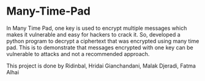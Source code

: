 # Many-Time-Pad

In Many Time Pad, one key is used to encrypt multiple messages which makes it vulnerable and easy for hackers to crack it.
So, developed a python program to decrypt a ciphertext that was encrypted using many time pad. This is to demonstrate that messages encrypted with one key can be vulnerable to attacks and not a recommended approach.

This project is done by Ridinbal, Hridai Gianchandani, Malak Djeradi, Fatma Alhai
